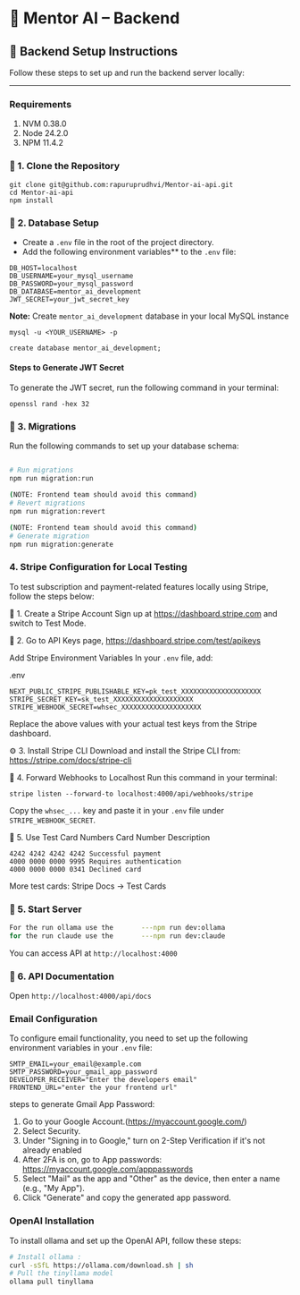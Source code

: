 # 🧠 Mentor AI – Backend

## 🚀 Backend Setup Instructions

Follow these steps to set up and run the backend server locally:

---

### Requirements

1. NVM 0.38.0
2. Node 24.2.0
3. NPM 11.4.2

### 📁 1. Clone the Repository

```
git clone git@github.com:rapuruprudhvi/Mentor-ai-api.git
cd Mentor-ai-api
npm install
```

### 📁 **2. Database Setup**

- Create a `.env` file in the root of the project directory.
- Add the following environment variables** to the `.env` file:

```
DB_HOST=localhost
DB_USERNAME=your_mysql_username
DB_PASSWORD=your_mysql_password
DB_DATABASE=mentor_ai_development
JWT_SECRET=your_jwt_secret_key
```

**Note:** Create `mentor_ai_development` database in your local MySQL instance

```
mysql -u <YOUR_USERNAME> -p

create database mentor_ai_development;
```

#### Steps to Generate JWT Secret
To generate the JWT secret, run the following command in your terminal:

```
openssl rand -hex 32
```

### 📁 3. **Migrations**
Run the following commands to set up your database schema:

```bash

# Run migrations
npm run migration:run

(NOTE: Frontend team should avoid this command)
# Revert migrations
npm run migration:revert

(NOTE: Frontend team should avoid this command)
# Generate migration
npm run migration:generate
```

### 4. Stripe Configuration for Local Testing
To test subscription and payment-related features locally using Stripe, follow the steps below:

🔧 1. Create a Stripe Account
Sign up at https://dashboard.stripe.com and switch to Test Mode.

🔑 2. Go to API Keys page, https://dashboard.stripe.com/test/apikeys

Add Stripe Environment Variables
In your `.env` file, add:

.env
```
NEXT_PUBLIC_STRIPE_PUBLISHABLE_KEY=pk_test_XXXXXXXXXXXXXXXXXXXX
STRIPE_SECRET_KEY=sk_test_XXXXXXXXXXXXXXXXXXXX
STRIPE_WEBHOOK_SECRET=whsec_XXXXXXXXXXXXXXXXXXXX
```
Replace the above values with your actual test keys from the Stripe dashboard.

⚙️ 3. Install Stripe CLI
Download and install the Stripe CLI from: https://stripe.com/docs/stripe-cli

🔄 4. Forward Webhooks to Localhost
Run this command in your terminal:

```
stripe listen --forward-to localhost:4000/api/webhooks/stripe
```
Copy the `whsec_...` key and paste it in your `.env` file under `STRIPE_WEBHOOK_SECRET`.

🧪 5. Use Test Card Numbers
Card Number	Description
```
4242 4242 4242 4242	Successful payment
4000 0000 0000 9995	Requires authentication
4000 0000 0000 0341	Declined card
```
More test cards: Stripe Docs → Test Cards

### 📁 5. Start Server

```bash
For the run ollama use the       ---npm run dev:ollama
for the run claude use the       ---npm run dev:claude
```

You can access API at `http://localhost:4000`

### 📁 6. API Documentation

Open `http://localhost:4000/api/docs`



### Email Configuration
To configure email functionality, you need to set up the following environment variables in your `.env` file:

```env
SMTP_EMAIL=your_email@example.com
SMTP_PASSWORD=your_gmail_app_password
DEVELOPER_RECEIVER="Enter the developers email"
FRONTEND_URL="enter the your frontend url"
```
steps to generate Gmail App Password:
1. Go to your Google Account.(https://myaccount.google.com/)
2. Select Security.
3. Under "Signing in to Google," turn on 2-Step Verification if it's not already enabled
4. After 2FA is on, go to App passwords: https://myaccount.google.com/apppasswords
5. Select "Mail" as the app and "Other" as the device, then enter a name (e.g., "My App").
6. Click "Generate" and copy the generated app password.


### OpenAI Installation
To install ollama and set up the OpenAI API, follow these steps:
```bash
# Install ollama :
curl -sSfL https://ollama.com/download.sh | sh
# Pull the tinyllama model
ollama pull tinyllama


